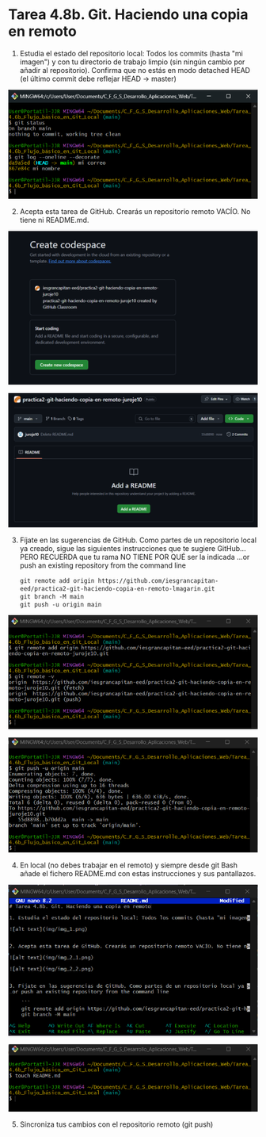 # Tarea 4.8b. Git. Haciendo una copia en remoto

1. Estudia el estado del repositorio local: Todos los commits (hasta "mi imagen") y con tu directorio de trabajo limpio (sin ningún cambio por añadir al repositorio). Confirma que no estás en modo detached HEAD (el último commit debe reflejar HEAD -> master)

![alt text](img/img_1.png)


2. Acepta esta tarea de GitHub. Crearás un repositorio remoto VACÍO. No tiene ni README.md. 

![alt text](img/img_2_1.png)

![alt text](img/img_2_2.png)


3. Fíjate en las sugerencias de GitHub. Como partes de un repositorio local ya creado, sigue las siguientes instrucciones que te sugiere GitHub... PERO RECUERDA que tu rama NO TIENE POR QUÉ ser la indicada
…or push an existing repository from the command line

    ```
    git remote add origin https://github.com/iesgrancapitan-eed/practica2-git-haciendo-copia-en-remoto-lmagarin.git
    git branch -M main
    git push -u origin main
    ```

![alt text](img/img_3.png)

![alt text](img/img_3_1.png)


4. En local (no debes trabajar en el remoto) y siempre desde git Bash añade el fichero README.md con estas instrucciones y sus pantallazos.

![alt text](img/img_4_1.png)

![alt text](img/img_4.png)


5. Sincroniza tus cambios con el repositorio remoto (git push)
